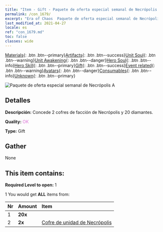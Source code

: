 ```yaml
---
title: "Item - Gift - Paquete de oferta especial semanal de Necrópolis A"
permalink: /con_1679/
excerpt: "Era of Chaos  Paquete de oferta especial semanal de Necrópolis A"
last_modified_at: 2021-04-27
locale: es
ref: "con_1679.md"
toc: false
classes: wide
---
```

 [Materials](/ItemsES/){: .btn .btn--primary}[Artifacts](/ItemsES/Artifacts/){: .btn .btn--success}[Unit Soul](/ItemsES/UnitSoul/){: .btn .btn--warning}[Unit Awakening](/ItemsES/UnitAwakening/){: .btn .btn--danger}[Hero Soul](/ItemsES/HeroSoul/){: .btn .btn--info}[Hero Skill](/ItemsES/HeroSkill/){: .btn .btn--primary}[Gift](/ItemsES/Gift/){: .btn .btn--success}[Event related](/ItemsES/Events/){: .btn .btn--warning}[Avatars](/ItemsES/Avatars/){: .btn .btn--danger}[Consumables](/ItemsES/Consumables/){: .btn .btn--info}[Unknown](/ItemsES/Unknown/){: .btn .btn--primary}

 ![Paquete de oferta especial semanal de Necrópolis A](/images/t/i_907219.png)

## Detalles
 **Descripción:** Concede 2 cofres de facción de Necrópolis y 20 diamantes.

 **Quality:** <span style="color: #DA70D6">OK</span>

 **Type:** Gift

## Gather

  None

## This item contains:

 **Required Level to open:** 1

 1 You would get **ALL** items  from:

  | Nr | Amount |     Item    |
  |:---|:-------|:------------|
  | 1 |  **20x** | <i class="fas fa-gem"/> |  | 
  | 2 |  **2x** | [Cofre de unidad de Necrópolis](/ItemsES/con_1271/) |  | 
